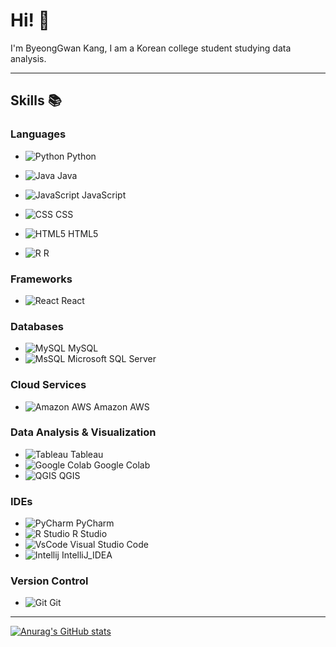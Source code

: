 # Hi! 👋

I'm ByeongGwan Kang, I am a Korean college student studying data analysis.

---

## Skills 📚

### Languages 
- ![Python](https://img.shields.io/badge/Python-3776AB?style=for-the-badge&logo=python&logoColor=white) Python
- ![Java](https://img.shields.io/badge/Java-ED8B00?style=for-the-badge&logo=openjdk&logoColor=white) Java
- ![JavaScript](https://img.shields.io/badge/JavaScript-F7DF1E?style=for-the-badge&logo=JavaScript&logoColor=white) JavaScript
- ![CSS](https://img.shields.io/badge/CSS3-1572B6?style=for-the-badge&logo=css3&logoColor=white) CSS
- ![HTML5](https://img.shields.io/badge/HTML5-E34F26?style=for-the-badge&logo=html5&logoColor=white) HTML5


- ![R](https://img.shields.io/badge/R-276DC3?style=for-the-badge&logo=r&logoColor=white) R

### Frameworks
- ![React](https://img.shields.io/badge/React-20232A?style=for-the-badge&logo=react&logoColor=61DAFB) React

### Databases
- ![MySQL](https://img.shields.io/badge/MySQL-00000F?style=for-the-badge&logo=mysql&logoColor=white) MySQL
- ![MsSQL](https://img.shields.io/badge/Microsoft_SQL_Server-CC2927?style=for-the-badge&logo=microsoft-sql-server&logoColor=white) Microsoft SQL Server

### Cloud Services
- ![Amazon AWS](https://img.shields.io/badge/Amazon_AWS-232F3E?style=for-the-badge&logo=amazon-aws&logoColor=white) Amazon AWS

### Data Analysis & Visualization
- ![Tableau](https://img.shields.io/badge/Tableau-E97627?style=for-the-badge&logo=Tableau&logoColor=white) Tableau
- ![Google Colab](https://img.shields.io/badge/Colab-F9AB00?style=for-the-badge&logo=googlecolab&color=525252) Google Colab
- ![QGIS](https://img.shields.io/badge/QGIS-589632?style=for-the-badge&logo=qgis&logoColor=white) QGIS


### IDEs
- ![PyCharm](https://img.shields.io/badge/PyCharm-000000.svg?&style=for-the-badge&logo=PyCharm&logoColor=white) PyCharm
- ![R Studio](https://img.shields.io/badge/RStudio-75AADB?style=for-the-badge&logo=RStudio&logoColor=white) R Studio
- ![VsCode](https://img.shields.io/badge/Visual_Studio_Code-0078D4?style=for-the-badge&logo=visual%20studio%20code&logoColor=white) Visual Studio Code
- ![Intellij](https://img.shields.io/badge/IntelliJ_IDEA-000000.svg?style=for-the-badge&logo=intellij-idea&logoColor=white) IntelliJ_IDEA

### Version Control
- ![Git](https://img.shields.io/badge/GIT-E44C30?style=for-the-badge&logo=git&logoColor=white) Git

---

[![Anurag's GitHub stats](https://github-readme-stats.vercel.app/api?username=ByeongGwan31)](https://github.com/anuraghazra/github-readme-stats)
